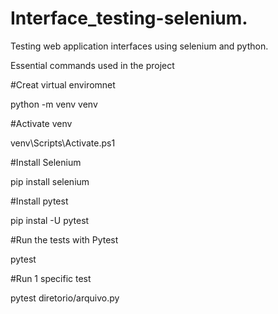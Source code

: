 # Interface_testing-selenium.
Testing web application interfaces using selenium and python.




Essential commands used in the project

#Creat virtual enviromnet

python -m venv venv

#Activate venv 

venv\Scripts\Activate.ps1


#Install Selenium

pip install selenium

#Install pytest

pip instal  -U pytest

#Run the tests with Pytest

pytest

#Run 1 specific test

pytest diretorio/arquivo.py
